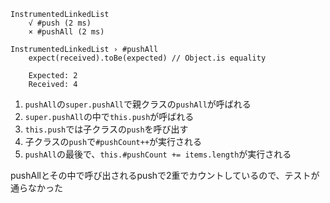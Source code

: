 ```
InstrumentedLinkedList
    √ #push (2 ms)
    × #pushAll (2 ms)

InstrumentedLinkedList › #pushAll                                                                                                                                                                   
    expect(received).toBe(expected) // Object.is equality

    Expected: 2
    Received: 4
```

1. `pushAll`の`super.pushAll`で親クラスの`pushAll`が呼ばれる
1. `super.pushAll`の中で`this.push`が呼ばれる
1. `this.push`では子クラスの`push`を呼び出す
1. 子クラスの`push`で`#pushCount++`が実行される
1. `pushAll`の最後で、`this.#pushCount += items.length`が実行される

pushAllとその中で呼び出されるpushで2重でカウントしているので、テストが通らなかった